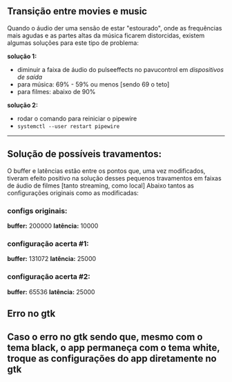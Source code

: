 ## Transição entre movies e music
Quando o áudio der uma sensão de estar "estourado", onde as frequências mais agudas e as partes altas da música ficarem distorcidas, existem algumas soluções para este tipo de problema:

**solução 1:**
- diminuir a faixa de áudio do pulseeffects no pavucontrol em *dispositivos de saída*
- para música: 69% - 59% ou menos [sendo 69 o teto]
- para filmes: abaixo de 90%

**solução 2:**
- rodar o comando para reiniciar o pipewire
- `systemctl --user restart pipewire`

---
## Solução de possíveis travamentos:

O buffer e latências estão entre os pontos que, uma vez modificados, tiveram efeito positivo na solução desses pequenos travamentos em faixas de áudio de filmes [tanto streaming, como local]
Abaixo tantos as configurações originais como as modificadas: 

### configs originais:
**buffer:** 200000
**latência:** 10000

### configuração acerta #1:
**buffer:** 131072
**latência:** 25000

### configuração acerta #2:
**buffer:** 65536
**latência:** 25000


## Erro no gtk 

Caso o erro no gtk sendo que, mesmo com o tema black, o app permaneça com o tema white, troque as configurações do app diretamente no gtk
---
